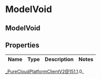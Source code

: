 # ModelVoid

## ModelVoid

## Properties

|Name | Type | Description | Notes|
|------------ | ------------- | ------------- | -------------|



_PureCloudPlatformClientV2@151.1.0_
